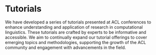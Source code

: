 # Tutorials

We have developed a series of tutorials presented at ACL conferences to enhance understanding and application of research in computational linguistics. These tutorials are crafted by experts to be informative and accessible. We aim to continually expand our tutorial offerings to cover emerging topics and methodologies, supporting the growth of the ACL community and engagement with advancements in the field.
